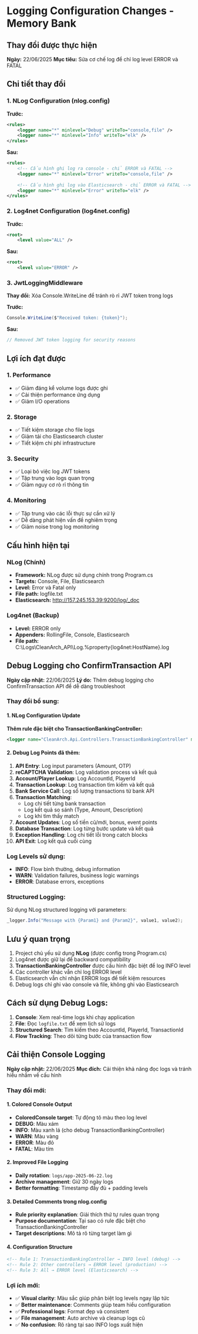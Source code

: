 # Logging Configuration Changes - Memory Bank

## Thay đổi được thực hiện
**Ngày:** 22/06/2025
**Mục tiêu:** Sửa cơ chế log để chỉ log level ERROR và FATAL

## Chi tiết thay đổi

### 1. NLog Configuration (nlog.config)
**Trước:**
```xml
<rules>
    <logger name="*" minlevel="Debug" writeTo="console,file" />
    <logger name="*" minlevel="Info" writeTo="elk" />
</rules>
```

**Sau:**
```xml
<rules>
    <!-- Cấu hình ghi log ra console - chỉ ERROR và FATAL -->
    <logger name="*" minlevel="Error" writeTo="console,file" />
    
    <!-- Cấu hình ghi log vào Elasticsearch - chỉ ERROR và FATAL -->
    <logger name="*" minlevel="Error" writeTo="elk" />
</rules>
```

### 2. Log4net Configuration (log4net.config)
**Trước:**
```xml
<root>
    <level value="ALL" />
```

**Sau:**
```xml
<root>
    <level value="ERROR" />
```

### 3. JwtLoggingMiddleware
**Thay đổi:** Xóa Console.WriteLine để tránh rò rỉ JWT token trong logs

**Trước:**
```csharp
Console.WriteLine($"Received token: {token}");
```

**Sau:**
```csharp
// Removed JWT token logging for security reasons
```

## Lợi ích đạt được

### 1. Performance
- ✅ Giảm đáng kể volume logs được ghi
- ✅ Cải thiện performance ứng dụng
- ✅ Giảm I/O operations

### 2. Storage
- ✅ Tiết kiệm storage cho file logs
- ✅ Giảm tải cho Elasticsearch cluster
- ✅ Tiết kiệm chi phí infrastructure

### 3. Security
- ✅ Loại bỏ việc log JWT tokens
- ✅ Tập trung vào logs quan trọng
- ✅ Giảm nguy cơ rò rỉ thông tin

### 4. Monitoring
- ✅ Tập trung vào các lỗi thực sự cần xử lý
- ✅ Dễ dàng phát hiện vấn đề nghiêm trọng
- ✅ Giảm noise trong log monitoring

## Cấu hình hiện tại

### NLog (Chính)
- **Framework:** NLog được sử dụng chính trong Program.cs
- **Targets:** Console, File, Elasticsearch
- **Level:** Error và Fatal only
- **File path:** logfile.txt
- **Elasticsearch:** http://157.245.153.39:9200/log/_doc

### Log4net (Backup)
- **Level:** ERROR only
- **Appenders:** RollingFile, Console, Elasticsearch
- **File path:** C:\Logs\CleanArch_API\Log.%property{log4net:HostName}.log

## Debug Logging cho ConfirmTransaction API
**Ngày cập nhật:** 22/06/2025
**Lý do:** Thêm debug logging cho ConfirmTransaction API để dễ dàng troubleshoot

### Thay đổi bổ sung:

#### 1. NLog Configuration Update
**Thêm rule đặc biệt cho TransactionBankingController:**
```xml
<logger name="CleanArch.Api.Controllers.TransactionBankingController" minlevel="Info" writeTo="console,file" />
```

#### 2. Debug Log Points đã thêm:
1. **API Entry**: Log input parameters (Amount, OTP)
2. **reCAPTCHA Validation**: Log validation process và kết quả
3. **Account/Player Lookup**: Log AccountId, PlayerId
4. **Transaction Lookup**: Log transaction tìm kiếm và kết quả
5. **Bank Service Call**: Log số lượng transactions từ bank API
6. **Transaction Matching**: 
   - Log chi tiết từng bank transaction
   - Log kết quả so sánh (Type, Amount, Description)
   - Log khi tìm thấy match
7. **Account Updates**: Log số tiền cũ/mới, bonus, event points
8. **Database Transaction**: Log từng bước update và kết quả
9. **Exception Handling**: Log chi tiết lỗi trong catch blocks
10. **API Exit**: Log kết quả cuối cùng

### Log Levels sử dụng:
- **INFO**: Flow bình thường, debug information
- **WARN**: Validation failures, business logic warnings
- **ERROR**: Database errors, exceptions

### Structured Logging:
Sử dụng NLog structured logging với parameters:
```csharp
_logger.Info("Message with {Param1} and {Param2}", value1, value2);
```

## Lưu ý quan trọng
1. Project chủ yếu sử dụng **NLog** (được config trong Program.cs)
2. Log4net được giữ lại để backward compatibility
3. **TransactionBankingController** được cấu hình đặc biệt để log INFO level
4. Các controller khác vẫn chỉ log ERROR level
5. Elasticsearch vẫn chỉ nhận ERROR logs để tiết kiệm resources
6. Debug logs chỉ ghi vào console và file, không ghi vào Elasticsearch

## Cách sử dụng Debug Logs:
1. **Console**: Xem real-time logs khi chạy application
2. **File**: Đọc `logfile.txt` để xem lịch sử logs
3. **Structured Search**: Tìm kiếm theo AccountId, PlayerId, TransactionId
4. **Flow Tracking**: Theo dõi từng bước của transaction flow

## Cải thiện Console Logging
**Ngày cập nhật:** 22/06/2025
**Mục đích:** Cải thiện khả năng đọc logs và tránh hiểu nhầm về cấu hình

### Thay đổi mới:

#### 1. **Colored Console Output**
- **ColoredConsole target**: Tự động tô màu theo log level
- **DEBUG**: Màu xám
- **INFO**: Màu xanh lá (cho debug TransactionBankingController)
- **WARN**: Màu vàng  
- **ERROR**: Màu đỏ
- **FATAL**: Màu tím

#### 2. **Improved File Logging**
- **Daily rotation**: `logs/app-2025-06-22.log`
- **Archive management**: Giữ 30 ngày logs
- **Better formatting**: Timestamp đầy đủ + padding levels

#### 3. **Detailed Comments trong nlog.config**
- **Rule priority explanation**: Giải thích thứ tự rules quan trọng
- **Purpose documentation**: Tại sao có rule đặc biệt cho TransactionBankingController
- **Target descriptions**: Mô tả rõ từng target làm gì

#### 4. **Configuration Structure**
```xml
<!-- Rule 1: TransactionBankingController → INFO level (debug) -->
<!-- Rule 2: Other controllers → ERROR level (production) -->  
<!-- Rule 3: All → ERROR level (Elasticsearch) -->
```

### Lợi ích mới:
- ✅ **Visual clarity**: Màu sắc giúp phân biệt log levels ngay lập tức
- ✅ **Better maintenance**: Comments giúp team hiểu configuration
- ✅ **Professional logs**: Format đẹp và consistent
- ✅ **File management**: Auto archive và cleanup logs cũ
- ✅ **No confusion**: Rõ ràng tại sao INFO logs xuất hiện
